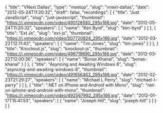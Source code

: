 {
  "title": "VNext Dallas",
  "type": "meetup",
  "slug": "vnext-dallas",
  "date": "2012-05-24T11:20:32",
  "draft": false,
  "recordings": [
    {
      "title": "Just JavaScript",
      "slug": "just-javascript",
      "thumbnail": "https://i.vimeocdn.com/video/490126580_295x166.jpg",
      "date": "2012-05-24T11:20:32",
      "speakers": [
        {
          "name": "Ken Byrd",
          "slug": "ken-byrd"
        }
      ]
    },
    {
      "title": "Ext Js",
      "slug": "ext-js",
      "thumbnail": "https://i.vimeocdn.com/video/507720824_295x166.jpg",
      "date": "2012-03-22T12:11:43",
      "speakers": [
        {
          "name": "Tim Jones",
          "slug": "tim-jones"
        }
      ]
    },
    {
      "title": "Knockout.js",
      "slug": "knockout-js",
      "thumbnail": "https://i.vimeocdn.com/video/496719690_295x166.jpg",
      "date": "2012-03-22T12:00:36",
      "speakers": [
        {
          "name": "Bonas Khanal",
          "slug": "bonas-khanal"
        }
      ]
    },
    {
      "title": "Asyncing and Awaiting Windows 8",
      "slug": "asyncing-and-awaiting-windows-8",
      "thumbnail": "https://i.vimeocdn.com/video/491656463_295x166.jpg",
      "date": "2012-02-23T21:29:27",
      "speakers": [
        {
          "name": "Michael L Perry",
          "slug": "michael-l-perry"
        }
      ]
    },
    {
      "title": ".NET on iPhone and Android with Mono",
      "slug": "net-on-iphone-and-android-with-mono",
      "thumbnail": "https://i.vimeocdn.com/video/492567992_295x166.jpg",
      "date": "2012-01-17T15:41:53",
      "speakers": [
        {
          "name": "Joseph Hill",
          "slug": "joseph-hill"
        }
      ]
    }
  ]
}